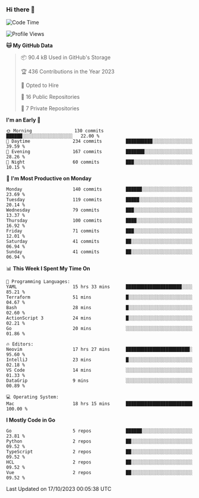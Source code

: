 ### Hi there 👋
<!--![visitors](https://visitor-badge.glitch.me/badge?page_id=d0zingcat)-->
<!--
**d0zingcat/d0zingcat** is a ✨ _special_ ✨ repository because its `README.md` (this file) appears on your GitHub profile.

Here are some ideas to get you started:

- 🔭 I’m currently working on ...
- 🌱 I’m currently learning ...
- 👯 I’m looking to collaborate on ...
- 🤔 I’m looking for help with ...
- 💬 Ask me about ...
- 📫 How to reach me: ...
- 😄 Pronouns: ...
- ⚡ Fun fact: ...
-->
<!--START_SECTION:waka-->
![Code Time](http://img.shields.io/badge/Code%20Time-3%2C102%20hrs%2028%20mins-blue)

![Profile Views](http://img.shields.io/badge/Profile%20Views-0-blue)

**🐱 My GitHub Data** 

> 📦 90.4 kB Used in GitHub's Storage 
 > 
> 🏆 436 Contributions in the Year 2023
 > 
> 💼 Opted to Hire
 > 
> 📜 16 Public Repositories 
 > 
> 🔑 7 Private Repositories 
 > 
**I'm an Early 🐤** 

```text
🌞 Morning                130 commits         ██████░░░░░░░░░░░░░░░░░░░   22.00 % 
🌆 Daytime                234 commits         ██████████░░░░░░░░░░░░░░░   39.59 % 
🌃 Evening                167 commits         ███████░░░░░░░░░░░░░░░░░░   28.26 % 
🌙 Night                  60 commits          ███░░░░░░░░░░░░░░░░░░░░░░   10.15 % 
```
📅 **I'm Most Productive on Monday** 

```text
Monday                   140 commits         ██████░░░░░░░░░░░░░░░░░░░   23.69 % 
Tuesday                  119 commits         █████░░░░░░░░░░░░░░░░░░░░   20.14 % 
Wednesday                79 commits          ███░░░░░░░░░░░░░░░░░░░░░░   13.37 % 
Thursday                 100 commits         ████░░░░░░░░░░░░░░░░░░░░░   16.92 % 
Friday                   71 commits          ███░░░░░░░░░░░░░░░░░░░░░░   12.01 % 
Saturday                 41 commits          ██░░░░░░░░░░░░░░░░░░░░░░░   06.94 % 
Sunday                   41 commits          ██░░░░░░░░░░░░░░░░░░░░░░░   06.94 % 
```


📊 **This Week I Spent My Time On** 

```text
💬 Programming Languages: 
YAML                     15 hrs 33 mins      █████████████████████░░░░   85.21 % 
Terraform                51 mins             █░░░░░░░░░░░░░░░░░░░░░░░░   04.67 % 
Bash                     28 mins             █░░░░░░░░░░░░░░░░░░░░░░░░   02.60 % 
ActionScript 3           24 mins             █░░░░░░░░░░░░░░░░░░░░░░░░   02.21 % 
Go                       20 mins             ░░░░░░░░░░░░░░░░░░░░░░░░░   01.86 % 

🔥 Editors: 
Neovim                   17 hrs 27 mins      ████████████████████████░   95.60 % 
IntelliJ                 23 mins             █░░░░░░░░░░░░░░░░░░░░░░░░   02.18 % 
VS Code                  14 mins             ░░░░░░░░░░░░░░░░░░░░░░░░░   01.33 % 
DataGrip                 9 mins              ░░░░░░░░░░░░░░░░░░░░░░░░░   00.89 % 

💻 Operating System: 
Mac                      18 hrs 15 mins      █████████████████████████   100.00 % 
```

**I Mostly Code in Go** 

```text
Go                       5 repos             ██████░░░░░░░░░░░░░░░░░░░   23.81 % 
Python                   2 repos             ██░░░░░░░░░░░░░░░░░░░░░░░   09.52 % 
TypeScript               2 repos             ██░░░░░░░░░░░░░░░░░░░░░░░   09.52 % 
HCL                      2 repos             ██░░░░░░░░░░░░░░░░░░░░░░░   09.52 % 
Vue                      2 repos             ██░░░░░░░░░░░░░░░░░░░░░░░   09.52 % 
```




 Last Updated on 17/10/2023 00:05:38 UTC
<!--END_SECTION:waka-->

